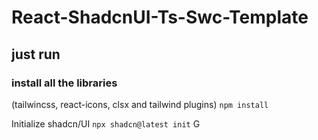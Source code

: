 # React-ShadcnUI-Ts-Swc-Template

## just run

### install all the libraries

(tailwincss, react-icons, clsx and tailwind plugins)
`npm install`

Initialize shadcn/UI
`npx shadcn@latest init`
G
